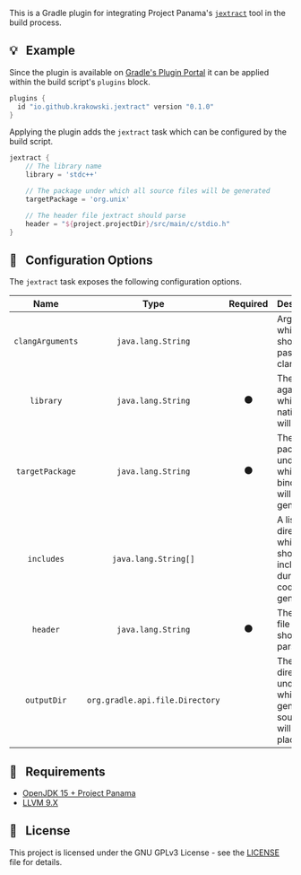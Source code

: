 This is a Gradle plugin for integrating Project Panama's [`jextract`](http://cr.openjdk.java.net/~mcimadamore/panama/jextract_distilled.html) tool in the build process.

## :bulb: &nbsp; Example

Since the plugin is available on [Gradle's Plugin Portal](https://plugins.gradle.org/) it can be applied within the build script's `plugins` block.

```gradle
plugins {
  id "io.github.krakowski.jextract" version "0.1.0"
}
```

Applying the plugin adds the `jextract` task which can be configured by the build script.

```gradle
jextract {
    // The library name
    library = 'stdc++'

    // The package under which all source files will be generated
    targetPackage = 'org.unix'

    // The header file jextract should parse
    header = "${project.projectDir}/src/main/c/stdio.h"
}
```

## :triangular_ruler: &nbsp; Configuration Options

The `jextract` task exposes the following configuration options.

|       Name       |               Type              |    Required    | Description                                                                |
|:----------------:|:-------------------------------:|:--------------:|----------------------------------------------------------------------------|
| `clangArguments` |        `java.lang.String`       |                | Arguments which should be passed to clang                                  |
|     `library`    |        `java.lang.String`       | :black_circle: | The library against which the native code will link                        |
|  `targetPackage` |        `java.lang.String`       | :black_circle: | The package under which all bindings will be generated                     |
|    `includes`    |       `java.lang.String[]`      |                | A list of directories which should be included during code generation      |
|     `header`     |        `java.lang.String`       | :black_circle: | The header file jextract should parse                                      |
|    `outputDir`   | `org.gradle.api.file.Directory` |                | The output directory under which the generated source files will be placed |

## :wrench: &nbsp; Requirements

  * [OpenJDK 15 + Project Panama](https://github.com/openjdk/panama-foreign/tree/foreign-jextract)
  * [LLVM 9.X](https://releases.llvm.org/download.html)
  
## :scroll: &nbsp; License

This project is licensed under the GNU GPLv3 License - see the [LICENSE](LICENSE) file for details.